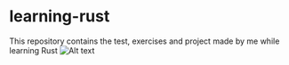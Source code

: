 # learning-rust

This repository contains the test, exercises and project made by me while learning Rust ![Alt text](https://www.rust-lang.org/static/images/rust-logo-blk.svg)
